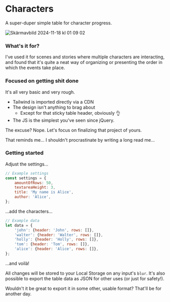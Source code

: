 # Characters

A super-duper simple table for character progress.

![Skärmavbild 2024-11-18 kl  01 09 02](https://github.com/user-attachments/assets/fce2b1a2-87db-458e-9bc6-c0d9d36423bc)


### What's it for?
I've used it for scenes and stories where multiple characters are interacting, and found that it's quite a neat way of organizing or presenting the order in which the events take place.

### Focused on getting shit done
It's all very basic and very rough.

- Tailwind is imported directly via a CDN
- The design isn't anything to brag about
  - Except for that sticky table header, obviously 👌
- The JS is the simplest you've seen since jQuery.

The excuse? Nope. Let's focus on finalizing that project of yours.

That reminds me... I shouldn't procrastinate by writing a long read me...

### Getting started

Adjust the settings...

```javascript
// Example settings
const settings = {
    amountOfRows: 50,
    textareaHeight: 3,
    title: 'My name is Alice',
    author: 'Alice',
};
```

...add the characters...

```javascript
// Example data
let data = {
    'john': {header: 'John', rows: []},
    'walter': {header: 'Walter', rows: []},
    'holly': {header: 'Holly', rows: []},
    'tom': {header: 'Tom', rows: []},
    'alice': {header: 'Alice', rows: []},
};
```

...and voilà!

All changes will be stored to your Local Storage on any input's `blur`.
It's also possible to export the table data as JSON for other uses (or just for safety!).

Wouldn't it be great to export it in some other, usable format?
That'll be for another day.
